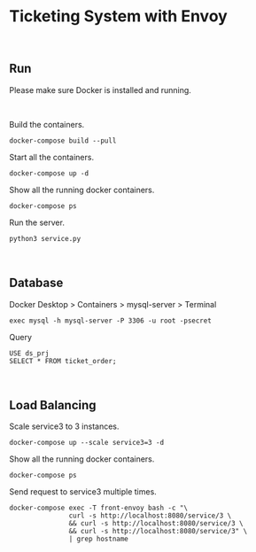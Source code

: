 # Ticketing System with Envoy

<br/>

## Run
Please make sure Docker is installed and running.

<br/>

Build the containers.

    docker-compose build --pull

Start all the containers.

    docker-compose up -d

Show all the running docker containers.

    docker-compose ps

Run the server.

    python3 service.py

<br/>

## Database

Docker Desktop > Containers > mysql-server > Terminal

    exec mysql -h mysql-server -P 3306 -u root -psecret

Query

    USE ds_prj
    SELECT * FROM ticket_order;

<br/>

## Load Balancing
    
Scale service3 to 3 instances.

    docker-compose up --scale service3=3 -d
    
Show all the running docker containers.

    docker-compose ps

Send request to service3 multiple times.

    docker-compose exec -T front-envoy bash -c "\
                   curl -s http://localhost:8080/service/3 \
                   && curl -s http://localhost:8080/service/3 \
                   && curl -s http://localhost:8080/service/3" \
                   | grep hostname
